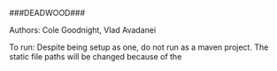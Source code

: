 ###DEADWOOD###

Authors: Cole Goodnight, Vlad Avadanei

To run: Despite being setup as one, do not run as a maven project. The static file paths will be changed because of the 